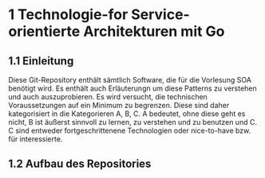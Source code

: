 # 1 Technologie-for Service-orientierte Architekturen mit Go
## 1.1 Einleitung
Diese Git-Repository enthält sämtlich Software, die für die Vorlesung SOA benötigt wird. Es enthält auch Erläuterungn um diese Patterns zu verstehen und auch auszuprobieren. Es wird versucht, die technischen Voraussetzungen auf ein Minimum zu begrenzen. Diese sind daher kategorisiert in die Kategorieren A, B, C. A bedeutet, ohne diese geht es nicht, B ist äußerst sinnvoll zu lernen, zu verstehen und zu benutzen und C. C sind entweder fortgeschrittenene Technologien oder nice-to-have bzw. für interessierte.

## 1.2 Aufbau des Repositories

